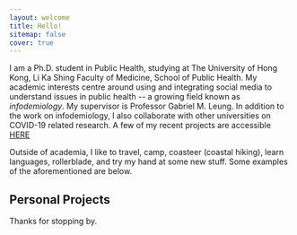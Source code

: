```yaml
---
layout: welcome
title: Hello!
sitemap: false
cover: true
---
```


I am a Ph.D. student in Public Health, studying at The University of Hong Kong, Li Ka Shing Faculty of Medicine, School of Public Health. My academic interests centre around using and integrating social media to understand issues in public health -- a growing field known as <i>infodemiology</i>. My supervisor is Professor Gabriel M. Leung. In addition to the work on infodemiology, I also collaborate with other universities on COVID-19 related research. A few of my recent projects are accessible 
<a href="https://jdcyin.github.io/academia/"> HERE </a>

Outside of academia, I like to travel, camp, coasteer (coastal hiking), learn languages, rollerblade, and try my hand at some new stuff. Some examples of the aforementioned are below.

## Personal Projects

<!--projects-->

Thanks for stopping by.